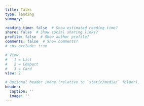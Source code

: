 ```yaml
---
title: Talks
type: landing
summary: 

reading_time: false  # Show estimated reading time?
share: false  # Show social sharing links?
profile: false  # Show author profile?
comments: false  # Show comments?
# cms_exclude: true

# View.
#   1 = List
#   2 = Compact
#   3 = Card
view: 2

# Optional header image (relative to `static/media/` folder).
header:
  caption: ''
  image: ''
---
```

